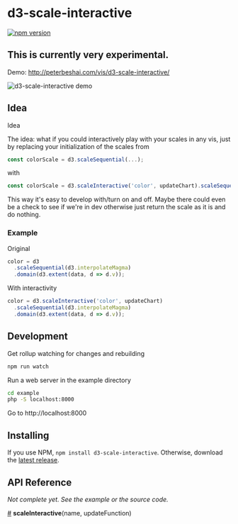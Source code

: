 # d3-scale-interactive

[![npm version](https://badge.fury.io/js/d3-scale-interactive.svg)](https://badge.fury.io/js/d3-scale-interactive)

## This is currently very experimental.

Demo: http://peterbeshai.com/vis/d3-scale-interactive/

![d3-scale-interactive demo](http://peterbeshai.com/vis/d3-scale-interactive/d3-scale-interactive-demo.gif)

## Idea

Idea

The idea: what if you could interactively play with your scales in any vis, just by replacing your initialization of the scales from

```js
const colorScale = d3.scaleSequential(...);
```

with

```js
const colorScale = d3.scaleInteractive('color', updateChart).scaleSequential(...);
```

This way it's easy to develop with/turn on and off. Maybe there could even be a check to see if we're in dev otherwise just return the scale as it is and do nothing.

### Example
Original

```js
color = d3
  .scaleSequential(d3.interpolateMagma)
  .domain(d3.extent(data, d => d.v));
```

With interactivity

```js
color = d3.scaleInteractive('color', updateChart)
  .scaleSequential(d3.interpolateMagma)
  .domain(d3.extent(data, d => d.v));
```


## Development

Get rollup watching for changes and rebuilding

```bash
npm run watch
```

Run a web server in the example directory

```bash
cd example
php -S localhost:8000
```

Go to http://localhost:8000


## Installing

If you use NPM, `npm install d3-scale-interactive`. Otherwise, download the [latest release](https://github.com/pbeshai/d3-scale-interactive/releases/latest).

## API Reference

*Not complete yet. See the example or the source code.*

<a href="#scale-interactive" name="scale-interactive">#</a> <b>scaleInteractive</b>(name, updateFunction)
